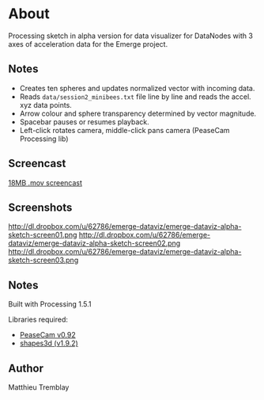# About

Processing sketch in alpha version for data visualizer for DataNodes with 3 axes of acceleration data for the Emerge project.

## Notes

*  Creates ten spheres and updates normalized vector with incoming data.
*  Reads `data/session2_minibees.txt` file line by line and reads the accel. xyz data points.
*  Arrow colour and sphere transparency determined by vector magnitude.
*  Spacebar pauses or resumes playback.
*  Left-click rotates camera, middle-click pans camera (PeaseCam Processing lib)

## Screencast

[18MB .mov screencast](emerge-dataviz-alpha-sketch.mov)

## Screenshots

http://dl.dropbox.com/u/62786/emerge-dataviz/emerge-dataviz-alpha-sketch-screen01.png
http://dl.dropbox.com/u/62786/emerge-dataviz/emerge-dataviz-alpha-sketch-screen02.png
http://dl.dropbox.com/u/62786/emerge-dataviz/emerge-dataviz-alpha-sketch-screen03.png

## Notes

Built with Processing 1.5.1

Libraries required:

*  [PeaseCam v0.92](http://mrfeinberg.com/peasycam/)
*  [shapes3d (v1.9.2)](http://www.lagers.org.uk/s3d4p/distribution/web/index.html)

## Author

Matthieu Tremblay